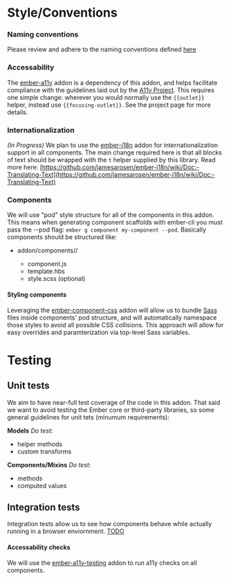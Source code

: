 # Style/Conventions

### Naming conventions

Please review and adhere to the naming conventions defined [here](http://ember-cli.com/user-guide/#naming-conventions)

### Accessability

The [ember-a11y](https://www.npmjs.com/package/ember-a11y) addon is a dependency of this addon, and helps facilitate compliance with the guidelines laid out by the [A11y Project](http://a11yproject.com/). This requires one simple change: wherever you would normally use the `{{outlet}}` helper, instead use `{{focusing-outlet}}`. See the project page for more details.

### Internationalization

_(In Progress)_ We plan to use the [ember-i18n](https://github.com/jamesarosen/ember-i18n) addon for internationalization support in all components. The main change required here is that all blocks of text should be wrapped with the `t` helper supplied by this library. Read more here: [https://github.com/jamesarosen/ember-i18n/wiki/Doc:-Translating-Text](https://github.com/jamesarosen/ember-i18n/wiki/Doc:-Translating-Text)

### Components

We will use "pod" style structure for all of the components in this addon. This means when generating component scaffolds with ember-cli you must pass the --pod flag: `ember g component my-component --pod`. Basically components should be structured like:

- addon/components/<name>/
  - component.js
  - template.hbs
  - style.scss (optional)

#### Styling components

Leveraging the [ember-component-css](https://github.com/ebryn/ember-component-css) addon will allow us to bundle [Sass](http://sass-lang.com/) files inside components' pod structure, and will automatically namespace those styles to avoid all possible CSS collisions. This approach will allow for easy overrides and paramterization via top-level Sass variables.

# Testing


## Unit tests

We aim to have near-full test coverage of the code in this addon. That said we want to avoid testing the Ember core or third-party libraries, so some general guidelines for unit tets (minumum requirements):

**Models**
_Do test_:
- helper methods
- custom transforms

**Components/Mixins**
_Do test_:
- methods
- computed values

## Integration tests

Integration tests allow us to see how components behave while actually running in a browser enviornment. [TODO](https://openscience.atlassian.net/browse/EOSF-28)

#### Accessability checks

We will use the [ember-a11y-testing](https://github.com/trentmwillis/ember-a11y-testing) addon to run a11y checks on all components.

